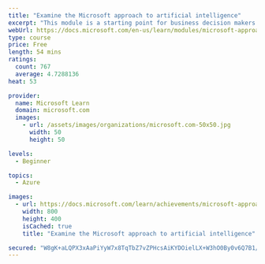 ```yaml
---
title: "Examine the Microsoft approach to artificial intelligence"
excerpt: "This module is a starting point for business decision makers who want to understand how Microsoft is creating products, services, and solutions to help organizations leverage Artificial Intelligence (AI). We’ll also help you understand how these technologies relate to business problems."
webUrl: https://docs.microsoft.com/en-us/learn/modules/microsoft-approach-to-ai/
type: course
price: Free
length: 54 mins
ratings:
  count: 767
  average: 4.7288136
heat: 53

provider:
  name: Microsoft Learn
  domain: microsoft.com
  images:
    - url: /assets/images/organizations/microsoft.com-50x50.jpg
      width: 50
      height: 50

levels:
  - Beginner

topics:
  - Azure

images:
  - url: https://docs.microsoft.com/learn/achievements/microsoft-approach-to-ai-social.png
    width: 800
    height: 400
    isCached: true
    title: "Examine the Microsoft approach to artificial intelligence"

secured: "W8gK+aLQPX3xAaPiYyW7x8TqTbZ7vZPHcsAiKYDOielLX+W3hO0By0v6Q7B1/b3ZDcxt3iMdtA4Q0BnkaUgEN5Hf6q/FkrdyCTSNWoAKCHoobiD4xuZdHa9HgoSPzsjn4ldUk6jC/GEjfbl7toHpgrq0og88oGHaZBz2JCT8SBuP/ZMtPNGMVQmSSPhcwgaDC1Z8DQbGcZFFdEPCdv2KCr7B0DGYEFvdxWQeftQEhA1e4AEhGrHyJur6eNHj5EvtPkIrg6pnE4NbDvcabBFdTAZlhwUMN4z4dHiTxjNvimxR5wY0299fR0I1jYDkIzUk0eIwUN+NZZEChmTM5tz2icVlNHkeu+iM7GkqleAzXhHu38HcFJxVe8rN6p9P0GEF8lH5/5eHzUEEixvTyehOoQ==;MvG+Qxw8pzeFyeMmuZ7S9w=="
---
```


